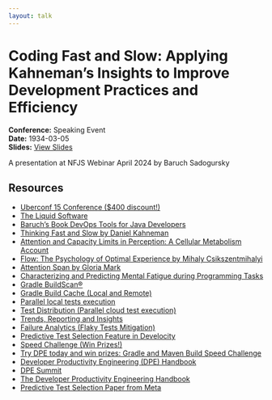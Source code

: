 ```yaml
---
layout: talk
---
```


# Coding Fast and Slow: Applying Kahneman’s Insights to Improve Development Practices and Efficiency

**Conference:** Speaking Event  
**Date:** 1934-03-05  
**Slides:** [View Slides](https://drive.google.com/file/d/1TdJ0aj0mSqEnbi8O2SRC_j_-Uv-qowLX/view)  

A presentation at NFJS Webinar April 2024  by 
                    Baruch Sadogursky

## Resources

- [Uberconf 15 Conference ($400 discount!)](https://uberconf.com/)
- [The Liquid Software](https://amzn.to/3Nvx4ir)
- [Baruch’s Book DevOps Tools for Java Developers](https://amzn.to/3OWsgTP)
- [Thinking Fast and Slow by Daniel Kahneman](https://amzn.to/49zJRt1)
- [Attention and Capacity Limits in Perception: A Cellular Metabolism Account](https://www.jneurosci.org/content/40/35/6801)
- [Flow: The Psychology of Optimal Experience by Mihaly Csikszentmihalyi](https://amzn.to/49zC9iS)
- [Attention Span by Gloria Mark](https://amzn.to/40BsmEw)
- [Characterizing and Predicting Mental Fatigue during Programming Tasks](https://ieeexplore.ieee.org/document/7961890)
- [Gradle BuildScan®](https://scans.gradle.com/)
- [Gradle Build Cache (Local and Remote)](https://docs.gradle.org/current/userguide/build_cache.html)
- [Parallel local tests execution](https://docs.gradle.org/current/userguide/performance.html#parallel_execution)
- [Test Distribution (Parallel cloud test execution)](https://gradle.com/gradle-enterprise-solutions/test-distribution/)
- [Trends, Reporting and Insights](https://gradle.com/gradle-enterprise-solutions/management-reporting-and-insights/)
- [Failure Analytics (Flaky Tests Mitigation)](https://gradle.com/gradle-enterprise-solutions/failure-analytics/)
- [Predictive Test Selection Feature in Develocity](https://gradle.com/gradle-enterprise-solutions/predictive-test-selection/)
- [Speed Challenge (Win Prizes!)](https://gradle.com/gradle-enterprise-solutions/management-reporting-and-insights/)
- [Try DPE today and win prizes: Gradle and Maven Build Speed Challenge](https://gradle.com/gradle-and-maven-build-speed-challenge/)
- [Developer Productivity Engineering (DPE) Handbook](https://gradle.com/developer-productivity-engineering/handbook/)
- [DPE Summit](https://dpesummit.com/)
- [The Developer Productivity Engineering Handbook](https://gradle.com/developer-productivity-engineering/handbook/)
- [Predictive Test Selection Paper from Meta](https://research.facebook.com/publications/predictive-test-selection/)

<!-- Source: https://speaking.jbaru.ch/pqGGv6/coding-fast-and-slow-applying-kahnemans-insights-to-improve-development-practices-and-efficiency -->
